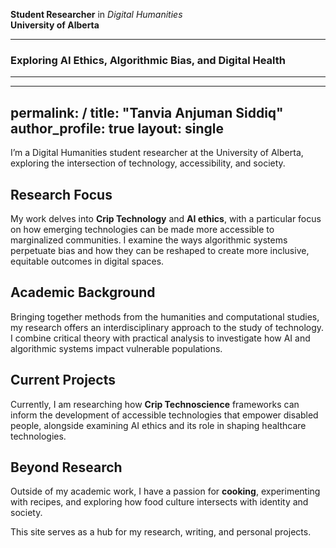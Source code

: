  
**Student Researcher** in *Digital Humanities*  
**University of Alberta**

---

### Exploring AI Ethics, Algorithmic Bias, and Digital Health  


---
---
permalink: /
title: "Tanvia Anjuman Siddiq"
author_profile: true
layout: single
---



I’m a Digital Humanities student researcher at the University of Alberta, exploring the intersection of technology, accessibility, and society.

## Research Focus

My work delves into **Crip Technology** and **AI ethics**, with a particular focus on how emerging technologies can be made more accessible to marginalized communities. I examine the ways algorithmic systems perpetuate bias and how they can be reshaped to create more inclusive, equitable outcomes in digital spaces.

## Academic Background

Bringing together methods from the humanities and computational studies, my research offers an interdisciplinary approach to the study of technology. I combine critical theory with practical analysis to investigate how AI and algorithmic systems impact vulnerable populations.

## Current Projects

Currently, I am researching how **Crip Technoscience** frameworks can inform the development of accessible technologies that empower disabled people, alongside examining AI ethics and its role in shaping healthcare technologies.

## Beyond Research

Outside of my academic work, I have a passion for **cooking**, experimenting with recipes, and exploring how food culture intersects with identity and society.

This site serves as a hub for my research, writing, and personal projects. 



